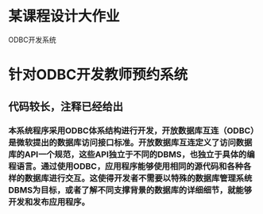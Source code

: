 # 某课程设计大作业
ODBC开发系统
# 针对ODBC开发教师预约系统
## 代码较长，注释已经给出
### 本系统程序采用ODBC体系结构进行开发，开放数据库互连（ODBC）是微软提出的数据库访问接口标准。开放数据库互连定义了访问数据库的API一个规范，这些API独立于不同的DBMS，也独立于具体的编程语言。通过使用ODBC，应用程序能够使用相同的源代码和各种各样的数据库进行交互。这使得开发者不需要以特殊的数据库管理系统DBMS为目标，或者了解不同支撑背景的数据库的详细细节，就能够开发和发布应用程序。
 
